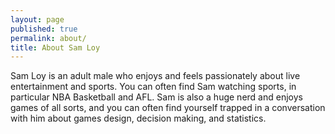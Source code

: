 ```yaml
---
layout: page
published: true
permalink: about/
title: About Sam Loy
---
```


Sam Loy is an adult male who enjoys and feels passionately about live entertainment and sports. You can often find Sam watching sports, in particular NBA Basketball and AFL. Sam is also a huge nerd and enjoys games of all sorts, and you can often find yourself trapped in a conversation with him about games design, decision making, and statistics.
